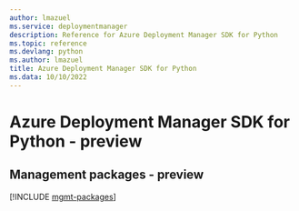 ```yaml
---
author: lmazuel
ms.service: deploymentmanager
description: Reference for Azure Deployment Manager SDK for Python
ms.topic: reference
ms.devlang: python
ms.author: lmazuel
title: Azure Deployment Manager SDK for Python
ms.data: 10/10/2022
---
```

# Azure Deployment Manager SDK for Python - preview

## Management packages - preview
[!INCLUDE [mgmt-packages](deployment-manager-mgmt-index.md)]

